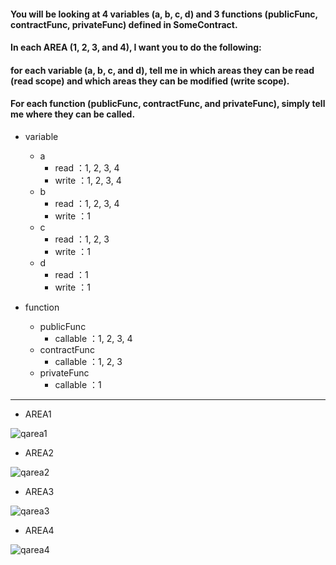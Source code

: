 #### You will be looking at 4 variables (a, b, c, d) and 3 functions (publicFunc, contractFunc, privateFunc) defined in SomeContract. 
#### In each AREA (1, 2, 3, and 4), I want you to do the following: 
#### for each variable (a, b, c, and d), tell me in which areas they can be read (read scope) and which areas they can be modified (write scope). 
#### For each function (publicFunc, contractFunc, and privateFunc), simply tell me where they can be called.

- variable
  - a
    - read  ：1, 2, 3, 4
    - write ：1, 2, 3, 4
  - b
    - read  ：1, 2, 3, 4
    - write ：1
  - c
    - read  ：1, 2, 3
    - write ：1
  - d
    - read  ：1
    - write ：1

- function
  - publicFunc
    - callable  ：1, 2, 3, 4
  - contractFunc
    - callable  ：1, 2, 3
  - privateFunc
    - callable  ：1

---
- AREA1

![qarea1](https://user-images.githubusercontent.com/104469719/167129670-ed278233-c17b-40e1-9123-12b9a736acb0.PNG)


- AREA2

![qarea2](https://user-images.githubusercontent.com/104469719/167129675-331a8162-b9db-405f-bf14-aca25f2978e4.PNG)


- AREA3

![qarea3](https://user-images.githubusercontent.com/104469719/167129683-58d9540f-1a2c-4801-a36d-c931ad3b2519.PNG)


- AREA4

![qarea4](https://user-images.githubusercontent.com/104469719/167129692-2e31f0b6-6ace-4278-93d7-6401614fd67f.PNG)

